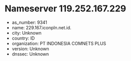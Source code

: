 # Nameserver 119.252.167.229

* as_number: 9341
* name: 229.167.iconpln.net.id.
* city: Unknown
* country: ID
* organization: PT INDONESIA COMNETS PLUS
* version: Unknown
* dnssec: Unknown
